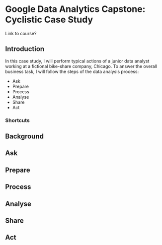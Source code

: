 # Google Data Analytics Capstone: Cyclistic Case Study

Link to course?

## Introduction
In this case study, I will perform typical actions of a junior data analyst working at a fictional bike-share company, Chicago. To answer the overall business task, I will follow the steps of the data analysis process:

* Ask
* Prepare
* Process
* Analyse
* Share
* Act

### Shortcuts


## Background



## Ask


## Prepare


## Process

## Analyse

## Share

## Act
